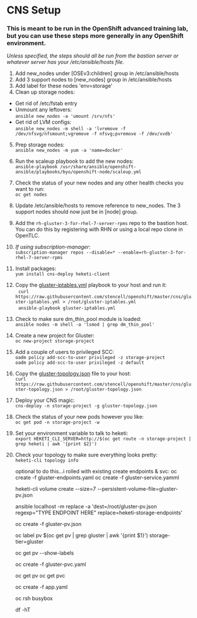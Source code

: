 
# CNS Setup

### This is meant to be run in the OpenShift advanced training lab, but you can use these steps more generally in any OpenShift environment.

*Unless specified, the steps should all be run from the bastion server or whatever server has your /etc/ansible/hosts file.*

1. Add new_nodes under [OSEv3:children] group in /etc/ansible/hosts
2. Add 3 support nodes to [new_nodes] group in /etc/ansible/hosts
3. Add label for these nodes 'env=storage'
4. Clean up storage nodes:
  * Get rid of /etc/fstab entry
  * Unmount any leftovers:  
    `ansible new_nodes -a 'umount /srv/nfs'`
  * Get rid of LVM configs:  
    `ansible new_nodes -m shell -a 'lvremove -f /dev/nfsvg/nfsmount;vgremove -f nfsvg;pvremove -f /dev/xvdb'`
5. Prep storage nodes:  
   `ansible new_nodes -m yum -a 'name=docker'`
6. Run the scaleup playbook to add the new nodes:  
   `ansible-playbook /usr/share/ansible/openshift-ansible/playbooks/byo/openshift-node/scaleup.yml`
7. Check the status of your new nodes and any other health checks you want to run:  
   `oc get nodes`
8. Update /etc/ansible/hosts to remove reference to new_nodes. The 3 support nodes should now just be in [node] group.
9. Add the `rh-gluster-3-for-rhel-7-server-rpms` repo to the bastion host. You can do this by registering with RHN or using a local repo clone in OpenTLC.
10. *If using subscription-manager*:  
   `subscription-manager repos --disable=* --enable=rh-gluster-3-for-rhel-7-server-rpms`
11. Install packages:  
   `yum install cns-deploy heketi-client`
12. Copy the [gluster-iptables.yml](./gluster-iptables.yml) playbook to your host and run it:  
   `curl https://raw.githubusercontent.com/stencell/openshift/master/cns/gluster-iptables.yml > /root/gluster-iptables.yml`  
   `ansible-playbook gluster-iptables.yml`
13. Check to make sure dm_thin_pool module is loaded:  
   `ansible nodes -m shell -a 'lsmod | grep dm_thin_pool'`
14. Create a new project for Gluster:  
   `oc new-project storage-project`
15. Add a couple of users to privileged SCC:  
   `oadm policy add-scc-to-user privileged -z storage-project`  
   `oadm policy add-scc-to-user privileged -z default`
16. Copy the [gluster-topology.json](./gluster-topology.json) file to your host:  
   `curl https://raw.githubusercontent.com/stencell/openshift/master/cns/gluster-topology.json > /root/gluster-topology.json`
17. Deploy your CNS magic:  
   `cns-deploy -n storage-project -g gluster-topology.json`
18. Check the status of your new pods however you like:  
   `oc get pod -n storage-project -w`
19. Set your environment variable to talk to heketi:  
   `export HEKETI_CLI_SERVER=http://$(oc get route -n storage-project | grep heketi | awk '{print $2}')`
20. Check your topology to make sure everything looks pretty:  
   `heketi-cli topology info`



	optional to do this...i rolled with existing
	create endpoints & svc:
		oc create -f gluster-endpoints.yaml
		oc create -f gluster-service.yamml

	heketi-cli volume create --size=7 --persistent-volume-file=gluster-pv.json

	ansible localhost -m replace -a 'dest=/root/gluster-pv.json regexp="TYPE ENDPOINT HERE" replace=heketi-storage-endpoints'

	oc create -f gluster-pv.json

	oc label pv $(oc get pv | grep gluster | awk '{print $1}') storage-tier=gluster

	oc get pv --show-labels

	oc create -f gluster-pvc.yaml

	oc get pv
	oc get pvc

	oc create -f app.yaml

	oc rsh busybox

	df -hT
